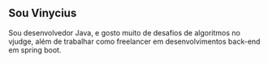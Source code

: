 ## Sou Vinycius

Sou desenvolvedor Java, e gosto muito de desafios de algoritmos no vjudge, além de trabalhar como freelancer em desenvolvimentos back-end em spring boot.